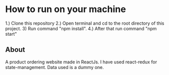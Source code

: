 # How to run on your machine


1.) Clone this repository
2.) Open terminal and cd to the root directory of this project.
3) Run command "npm install".
4.) After that run command "npm start"

## About


A product ordering website made in ReactJs. I have used react-redux for state-management.
Data used is a dummy one.
